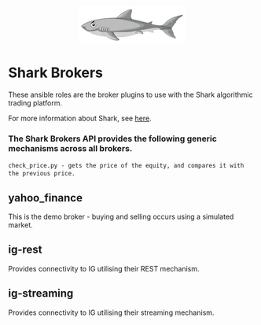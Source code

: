 <p align="center">
  <img src="https://github.com/danielneil/Shark/blob/main/shark/files/shark_ui_patches/logofullsize.png?raw=true">
</p>

# Shark Brokers

These ansible roles are the broker plugins to use with the Shark algorithmic trading platform. 

For more information about Shark, see [here](https://github.com/danielneil/Shark).

### The Shark Brokers API provides the following generic mechanisms across all brokers.

```
check_price.py - gets the price of the equity, and compares it with the previous price.
```

## yahoo_finance

This is the demo broker - buying and selling occurs using a simulated market. 

## ig-rest

Provides connectivity to IG utilising their REST mechanism.

## ig-streaming

Provides connectivity to IG utilising their streaming mechanism.

